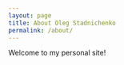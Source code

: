 ```yaml
---
layout: page
title: About Oleg Stadnichenko
permalink: /about/
---
```


Welcome to my personal site!